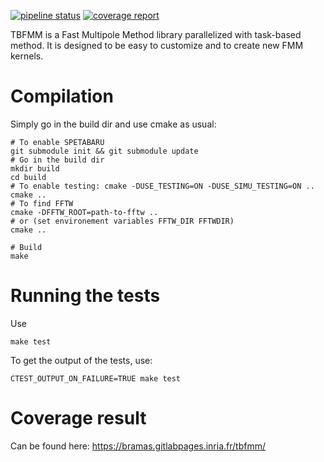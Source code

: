 [![pipeline status](https://gitlab.inria.fr/bramas/tbfmm/badges/master/pipeline.svg)](https://gitlab.inria.fr/bramas/tbfmm/commits/master)
[![coverage report](https://gitlab.inria.fr/bramas/tbfmm/badges/master/coverage.svg)](https://gitlab.inria.fr/bramas/tbfmm/commits/master)

TBFMM is a Fast Multipole Method library parallelized with task-based method.
It is designed to be easy to customize and to create new FMM kernels.

# Compilation

Simply go in the build dir and use cmake as usual:
```
# To enable SPETABARU
git submodule init && git submodule update
# Go in the build dir
mkdir build
cd build
# To enable testing: cmake -DUSE_TESTING=ON -DUSE_SIMU_TESTING=ON ..
cmake ..
# To find FFTW
cmake -DFFTW_ROOT=path-to-fftw ..
# or (set environement variables FFTW_DIR FFTWDIR)
cmake ..

# Build
make
```

# Running the tests

Use
```
make test
```

To get the output of the tests, use:
```
CTEST_OUTPUT_ON_FAILURE=TRUE make test
```

# Coverage result

Can be found here: https://bramas.gitlabpages.inria.fr/tbfmm/

